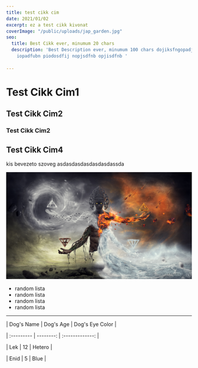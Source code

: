 ```yaml
---
title: test cikk cim
date: 2021/01/02
excerpt: ez a test cikk kivonat
coverImage: "/public/uploads/jap_garden.jpg"
seo:
  title: Best Cikk ever, minumum 20 chars
  description: 'Best Description ever, minumum 100 chars dojiksfngopadjfnbopadf jnasdjiopbn
    iopadfubn piodosdfij nopjsdfnb opjisdfnb '

---
```

# Test Cikk Cim1

## Test Cikk Cim2

### Test Cikk Cim2

## Test Cikk Cim4

kis bevezeto szoveg asdasdasdasdasdasdassda

![](/public/uploads/akasha.jpg)

* random lista
* random lista
* random lista
* random lista

***

| Dog's Name | Dog's Age | Dog's Eye Color |

| :--------- | --------: | :-------------: |

| Lek | 12 | Hetero |

| Enid | 5 | Blue |
